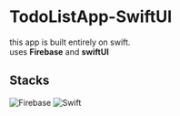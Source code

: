 # TodoListApp-SwiftUI
this app is built entirely on swift.<br> 
uses **Firebase** and **swiftUI**

## Stacks

![Firebase](https://img.shields.io/badge/Firebase-FFCA28?style=for-the-badge&logo=firebase&logoColor=black)
![Swift](https://img.shields.io/badge/Swift-F05138?style=for-the-badge&logo=Swift&logoColor=white)
